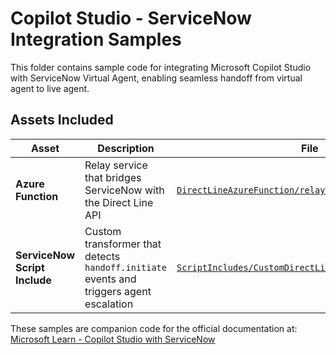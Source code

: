 # Copilot Studio - ServiceNow Integration Samples

This folder contains sample code for integrating Microsoft Copilot Studio with ServiceNow Virtual Agent, enabling seamless handoff from virtual agent to live agent.

## Assets Included

| Asset | Description | File |
|-------|-------------|------|
| **Azure Function** | Relay service that bridges ServiceNow with the Direct Line API | [`DirectLineAzureFunction/relayToDirectLine.js`](./DirectLineAzureFunction/) |
| **ServiceNow Script Include** | Custom transformer that detects `handoff.initiate` events and triggers agent escalation | [`ScriptIncludes/CustomDirectLineInboundTransformer.js`](./ScriptIncludes/CustomDirectLineInboundTransformer.js) |

These samples are companion code for the official documentation at: [Microsoft Learn - Copilot Studio with ServiceNow](https://learn.microsoft.com/en-us/microsoft-copilot-studio/customer-copilot-servicenow)
